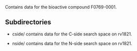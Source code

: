 Contains data for the bioactive compound F0769-0001.

## Subdirectories

- cside/ contains data for the C-side search space on rv1821.

- nside/ contains data for the N-side search space on rv1821.

